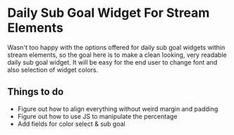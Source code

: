 # Daily Sub Goal Widget For Stream Elements

Wasn't too happy with the options offered for daily sub goal widgets within stream elements, so the goal here is to make a clean looking, very readable daily sub goal widget. It will be easy for the end user to change font and also selection of widget colors.

## Things to do

* Figure out how to align everything without weird margin and padding
* Figure out how to use JS to manipulate the percentage
* Add fields for color select & sub goal
